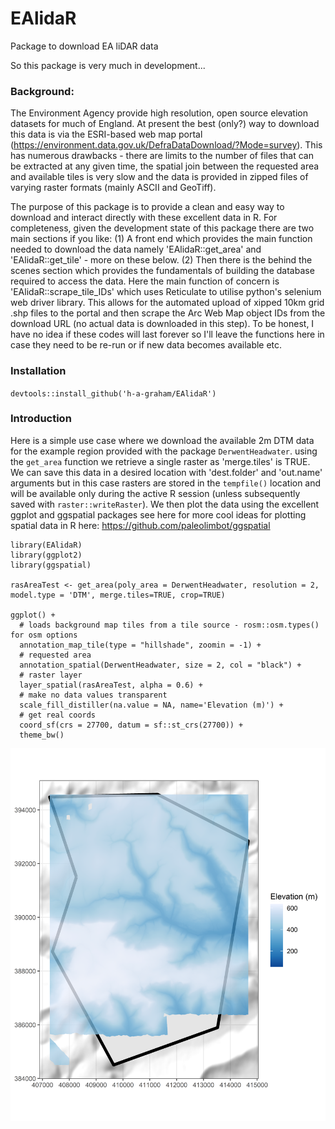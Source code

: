 # EAlidaR
Package to download EA liDAR data


So this package is very much in development...

### Background:

The Environment Agency provide high resolution, open source elevation datasets for much of England. At present the best (only?) way to download this data is via the ESRI-based web map portal (https://environment.data.gov.uk/DefraDataDownload/?Mode=survey). This has numerous drawbacks - there are limits to the number of files that can be extracted at any given time, the spatial join between the requested area and available tiles is very slow and the data is provided in zipped files of varying raster formats (mainly ASCII and GeoTiff). 

The purpose of this package is to provide a clean and easy way to download and interact directly with these excellent data in R. For completeness, given the development state of this package there are two main sections if you like:  (1) A front end which provides the main function needed to download the data namely 'EAlidaR::get_area' and 'EAlidaR::get_tile' - more on these below. (2) Then there is the behind the scenes section which provides the fundamentals of building the database required to access the data. Here the main function of concern is 'EAlidaR::scrape_tile_IDs' which uses Reticulate to utilise python's selenium web driver library. This allows for the automated upload of xipped 10km grid .shp files to the portal and then scrape the Arc Web Map object IDs from the download URL (no actual data is downloaded in this step). To be honest, I have no idea if these codes will last forever so I'll leave the functions here in case they need to be re-run or if new data becomes available etc.


### Installation

`devtools::install_github('h-a-graham/EAlidaR')`


### Introduction

Here is a simple use case where we download the available 2m DTM data for the example region provided with the package `DerwentHeadwater`. using the `get_area` function we retrieve a single raster as 'merge.tiles' is TRUE. We can save this data in a desired location with 'dest.folder' and 'out.name' arguments but in this case rasters are stored in the `tempfile()` location and will be available only during the active R session (unless subsequently saved with `raster::writeRaster`).
We then plot the data using the excellent ggplot and ggspatial packages see here for more cool ideas for plotting spatial data in R here: https://github.com/paleolimbot/ggspatial 

```
library(EAlidaR)
library(ggplot2)
library(ggspatial)

rasAreaTest <- get_area(poly_area = DerwentHeadwater, resolution = 2, model.type = 'DTM', merge.tiles=TRUE, crop=TRUE)

ggplot() +
  # loads background map tiles from a tile source - rosm::osm.types() for osm options
  annotation_map_tile(type = "hillshade", zoomin = -1) +
  # requested area
  annotation_spatial(DerwentHeadwater, size = 2, col = "black") +
  # raster layer
  layer_spatial(rasAreaTest, alpha = 0.6) +
  # make no data values transparent
  scale_fill_distiller(na.value = NA, name='Elevation (m)') +
  # get real coords
  coord_sf(crs = 27700, datum = sf::st_crs(27700)) +
  theme_bw()
```
![Derwent Headwater Example](/man/figures/README_example.png)

